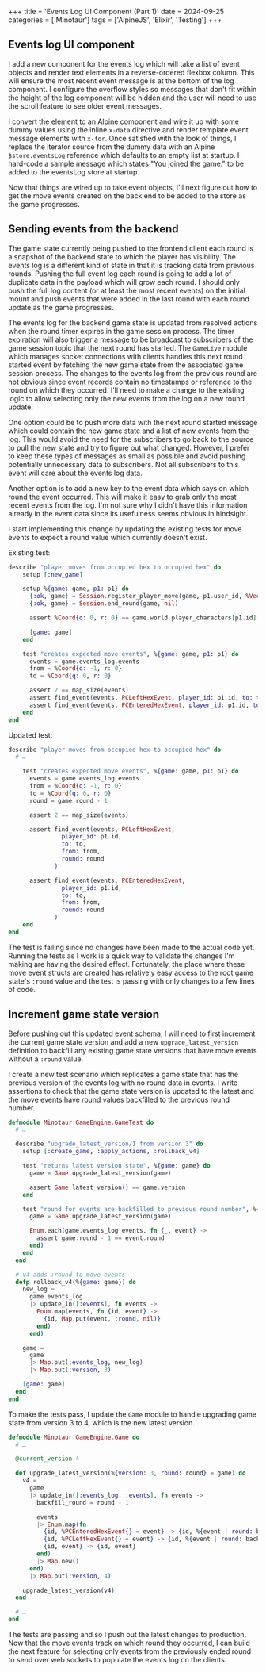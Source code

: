 +++
title = 'Events Log UI Component (Part 1)'
date = 2024-09-25
categories = ['Minotaur']
tags = ['AlpineJS', 'Elixir', 'Testing']
+++

## Events log UI component

I add a new component for the events log which will take a list of event objects and render text elements in a reverse-ordered flexbox column.
This will ensure the most recent event message is at the bottom of the log component.
I configure the overflow styles so messages that don't fit within the height of the log component will be hidden and the user will need to use the scroll feature to see older event messages.

I convert the element to an Alpine component and wire it up with some dummy values using the inline `x-data` directive and render template event message elements with `x-for`.
Once satisfied with the look of things, I replace the iterator source from the dummy data with an Alpine `$store.eventsLog` reference which defaults to an empty list at startup.
I hard-code a sample message which states "You joined the game." to be added to the eventsLog store at startup.

Now that things are wired up to take event objects, I'll next figure out how to get the move events created on the back end to be added to the store as the game progresses.

## Sending events from the backend

The game state currently being pushed to the frontend client each round is a snapshot of the backend state to which the player has visibility.
The events log is a different kind of state in that it is tracking data from previous rounds.
Pushing the full event log each round is going to add a lot of duplicate data in the payload which will grow each round.
I should only push the full log content (or at least the most recent events) on the initial mount and push events that were added in the last round with each round update as the game progresses.

The events log for the backend game state is updated from resolved actions when the round timer expires in the game session process.
The timer expiration will also trigger a message to be broadcast to subscribers of the game session topic that the next round has started.
The `GameLive` module which manages socket connections with clients handles this next round started event by fetching the new game state from the associated game session process.
The changes to the events log from the previous round are not obvious since event records contain no timestamps or reference to the round on which they occurred.
I'll need to make a change to the existing logic to allow selecting only the new events from the log on a new round update.

One option could be to push more data with the next round started message which could contain the new game state and a list of new events from the log.
This would avoid the need for the subscribers to go back to the source to pull the new state and try to figure out what changed.
However, I prefer to keep these types of messages as small as possible and avoid pushing potentially unnecessary data to subscribers.
Not all subscribers to this event will care about the events log data.

Another option is to add a new key to the event data which says on which round the event occurred.
This will make it easy to grab only the most recent events from the log.
I'm not sure why I didn't have this information already in the event data since its usefulness seems obvious in hindsight.

I start implementing this change by updating the existing tests for move events to expect a round value which currently doesn't exist.

Existing test:
```ex
describe "player moves from occupied hex to occupied hex" do
    setup [:new_game]

    setup %{game: game, p1: p1} do
      {:ok, game} = Session.register_player_move(game, p1.user_id, %Vector{q: 1, r: 0})
      {:ok, game} = Session.end_round(game, nil)

      assert %Coord{q: 0, r: 0} == game.world.player_characters[p1.id][:position]

      [game: game]
    end

    test "creates expected move events", %{game: game, p1: p1} do
      events = game.events_log.events
      from = %Coord{q: -1, r: 0}
      to = %Coord{q: 0, r: 0}

      assert 2 == map_size(events)
      assert find_event(events, PCLeftHexEvent, player_id: p1.id, to: to, from: from)
      assert find_event(events, PCEnteredHexEvent, player_id: p1.id, to: to, from: from)
    end
end
```

Updated test:
```ex
describe "player moves from occupied hex to occupied hex" do
  # …

    test "creates expected move events", %{game: game, p1: p1} do
      events = game.events_log.events
      from = %Coord{q: -1, r: 0}
      to = %Coord{q: 0, r: 0}
      round = game.round - 1

      assert 2 == map_size(events)

      assert find_event(events, PCLeftHexEvent,
               player_id: p1.id,
               to: to,
               from: from,
               round: round
             )

      assert find_event(events, PCEnteredHexEvent,
               player_id: p1.id,
               to: to,
               from: from,
               round: round
             )
    end
end
```

The test is failing since no changes have been made to the actual code yet.
Running the tests as I work is a quick way to validate the changes I'm making are having the desired effect.
Fortunately, the place where these move event structs are created has relatively easy access to the root game state's `:round` value and the test is passing with only changes to a few lines of code.

## Increment game state version

Before pushing out this updated event schema, I will need to first increment the current game state version and add a new `upgrade_latest_version` definition to backfill any existing game state versions that have move events without a `:round` value.

I create a new test scenario which replicates a game state that has the previous version of the events log with no round data in events.
I write assertions to check that the game state version is updated to the latest and the move events have round values backfilled to the previous round number.

```ex
defmodule Minotaur.GameEngine.GameTest do
  # …

  describe "upgrade_latest_version/1 from version 3" do
    setup [:create_game, :apply_actions, :rollback_v4]

    test "returns latest version state", %{game: game} do
      game = Game.upgrade_latest_version(game)

      assert Game.latest_version() == game.version
    end

    test "round for events are backfilled to previous round number", %{game: game} do
      game = Game.upgrade_latest_version(game)

      Enum.each(game.events_log.events, fn {_, event} ->
        assert game.round - 1 == event.round
      end)
    end
  end

  # v4 adds :round to move events
  defp rollback_v4(%{game: game}) do
    new_log =
      game.events_log
      |> update_in([:events], fn events ->
        Enum.map(events, fn {id, event} ->
          {id, Map.put(event, :round, nil)}
        end)
      end)

    game =
      game
      |> Map.put(:events_log, new_log)
      |> Map.put(:version, 3)

    [game: game]
  end
end
```

To make the tests pass, I update the `Game` module to handle upgrading game state from version 3 to 4, which is the new latest version.

```ex
defmodule Minotaur.GameEngine.Game do
  # …

  @current_version 4

  def upgrade_latest_version(%{version: 3, round: round} = game) do
    v4 =
      game
      |> update_in([:events_log, :events], fn events ->
        backfill_round = round - 1

        events
        |> Enum.map(fn
          {id, %PCEnteredHexEvent{} = event} -> {id, %{event | round: backfill_round}}
          {id, %PCLeftHexEvent{} = event} -> {id, %{event | round: backfill_round}}
          {id, event} -> {id, event}
        end)
        |> Map.new()
      end)
      |> Map.put(:version, 4)

    upgrade_latest_version(v4)
  end

  # …
end
```

The tests are passing and so I push out the latest changes to production.
Now that the move events track on which round they occurred, I can build the next feature for selecting only events from the previously ended round to send over web sockets to populate the events log on the clients.

